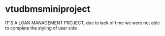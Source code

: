 # vtudbmsminiproject
IT'S A LOAN MANAGEMENT PROJECT,
due to lack of time we were not able to complete the styling of user side 
